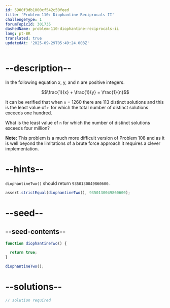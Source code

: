 ```yaml
---
id: 5900f3db1000cf542c50feed
title: 'Problem 110: Diophantine Reciprocals II'
challengeType: 1
forumTopicId: 301735
dashedName: problem-110-diophantine-reciprocals-ii
lang: pt-BR
translated: true
updatedAt: '2025-09-29T05:49:24.003Z'
---
```


# --description--

In the following equation x, y, and n are positive integers.

$$\frac{1}{x} + \frac{1}{y} = \frac{1}{n}$$

It can be verified that when `n` = 1260 there are 113 distinct solutions and this is the least value of `n` for which the total number of distinct solutions exceeds one hundred.

What is the least value of `n` for which the number of distinct solutions exceeds four million?

**Note:** This problem is a much more difficult version of Problem 108 and as it is well beyond the limitations of a brute force approach it requires a clever implementation.

# --hints--

`diophantineTwo()` should return `9350130049860600`.

```js
assert.strictEqual(diophantineTwo(), 9350130049860600);
```

# --seed--

## --seed-contents--

```js
function diophantineTwo() {

  return true;
}

diophantineTwo();
```

# --solutions--

```js
// solution required
```
